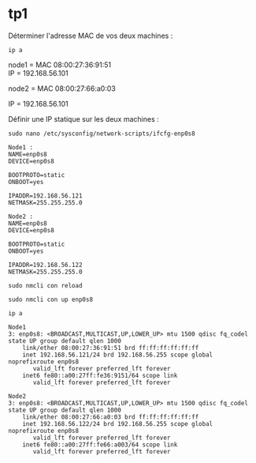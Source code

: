 # tp1

Déterminer l'adresse MAC de vos deux machines :

```ip a```

node1 = MAC 08:00:27:36:91:51          
IP = 192.168.56.101

node2 = MAC 08:00:27:66:a0:03

IP = 192.168.56.101


Définir une IP statique sur les deux machines :


```sudo nano /etc/sysconfig/network-scripts/ifcfg-enp0s8```
```
Node1 :
NAME=enp0s8
DEVICE=enp0s8

BOOTPROTO=static
ONBOOT=yes

IPADDR=192.168.56.121
NETMASK=255.255.255.0
```
```
Node2 :
NAME=enp0s8
DEVICE=enp0s8

BOOTPROTO=static
ONBOOT=yes

IPADDR=192.168.56.122
NETMASK=255.255.255.0
```

```sudo nmcli con reload ```                                               


```sudo nmcli con up enp0s8 ```


```ip a```

```
Node1
3: enp0s8: <BROADCAST,MULTICAST,UP,LOWER_UP> mtu 1500 qdisc fq_codel state UP group default qlen 1000
    link/ether 08:00:27:36:91:51 brd ff:ff:ff:ff:ff:ff
    inet 192.168.56.121/24 brd 192.168.56.255 scope global noprefixroute enp0s8
       valid_lft forever preferred_lft forever
    inet6 fe80::a00:27ff:fe36:9151/64 scope link
       valid_lft forever preferred_lft forever
```

```
Node2
3: enp0s8: <BROADCAST,MULTICAST,UP,LOWER_UP> mtu 1500 qdisc fq_codel state UP group default qlen 1000
    link/ether 08:00:27:66:a0:03 brd ff:ff:ff:ff:ff:ff
    inet 192.168.56.122/24 brd 192.168.56.255 scope global noprefixroute enp0s8
       valid_lft forever preferred_lft forever
    inet6 fe80::a00:27ff:fe66:a003/64 scope link
       valid_lft forever preferred_lft forever
```
